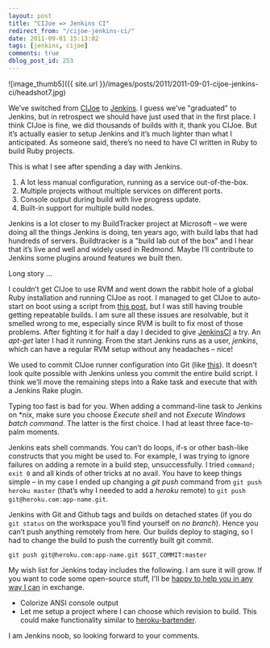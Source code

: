 ```yaml
---
layout: post
title: "CIJoe => Jenkins CI"
redirect_from: "/cijoe-jenkins-ci/"
date: 2011-09-01 15:13:02
tags: [jenkins, cijoe]
comments: true
dblog_post_id: 253
---
```

![image_thumb5]({{ site.url }}/images/posts/2011/2011-09-01-cijoe-jenkins-ci/headshot7.jpg)

We’ve switched from [CIJoe](https://github.com/defunkt/cijoe) to [Jenkins](https://jenkins-ci.org/). I guess we’ve "graduated" to Jenkins, but in retrospect we should have just used that in the first place. I think CIJoe is fine, we did thousands of builds with it, thank you CIJoe. But it’s actually easier to setup Jenkins and it’s much lighter than what I anticipated. As someone said, there’s no need to have CI written in Ruby to build Ruby projects.

This is what I see after spending a day with Jenkins.

1. A lot less manual configuration, running as a service out-of-the-box.
2. Multiple projects without multiple services on different ports.
3. Console output during build with live progress update.
4. Built-in support for multiple build nodes.

Jenkins is a lot closer to my BuildTracker project at Microsoft – we were doing all the things Jenkins is doing, ten years ago, with build labs that had hundreds of servers. Buildtracker is a "build lab out of the box" and I hear that it’s live and well and widely used in Redmond. Maybe I’ll contribute to Jenkins some plugins around features we built then.

Long story ...

I couldn’t get CIJoe to use RVM and went down the rabbit hole of a global Ruby installation and running CIJoe as root. I managed to get CIJoe to auto-start on boot using a script from [this post](https://web.archive.org/web/20110907040936/https://www.acalling.co.uk/articles/ci-joe-cause-knowing-how-to-set-it-up-is-half-the-battle), but I was still having trouble getting repeatable builds. I am sure all these issues are resolvable, but it smelled wrong to me, especially since RVM is built to fix most of those problems. After fighting it for half a day I decided to give [JenkinsCI](https://jenkins-ci.org/) a try. An _apt-get_ later I had it running. From the start Jenkins runs as a user, _jenkins_, which can have a regular RVM setup without any headaches – nice!

We used to commit CIJoe runner configuration into Git (like [this](/committing-cijoe-runner-configuration-into-git)). It doesn’t look quite possible with Jenkins unless you commit the entire build script. I think we’ll move the remaining steps into a Rake task and execute that with a Jenkins Rake plugin.

Typing too fast is bad for you. When adding a command-line task to Jenkins on *nix, make sure you choose _Execute shell_ and not _Execute Windows batch command_. The latter is the first choice. I had at least three face-to-palm moments.

Jenkins eats shell commands. You can’t do loops, if-s or other bash-like constructs that you might be used to. For example, I was trying to ignore failures on adding a remote in a build step, unsuccessfully. I tried `command; exit 0` and all kinds of other tricks at no avail. You have to keep things simple – in my case I ended up changing a _git push_ command from `git push heroku master` (that’s why I needed to add a _heroku_ remote) to `git push git@heroku.com:app-name.git`.

Jenkins with Git and Github tags and builds on detached states (if you do `git status` on the workspace you’ll find yourself on _no branch_). Hence you can’t push anything remotely from here. Our builds deploy to staging, so I had to change the build to push the currently built git commit.

```
git push git@heroku.com:app-name.git $GIT_COMMIT:master
```

My wish list for Jenkins today includes the following. I am sure it will grow. If you want to code some open-source stuff, I'll be [happy to help you in any way I can](/contribute-to-any-of-these-open-source-projects-and-i-will-help-you-in-any-way-i-can) in exchange.

- Colorize ANSI console output
- Let me setup a project where I can choose which revision to build. This could make functionality similar to [heroku-bartender](https://github.com/sarcilav/heroku-bartender).

I am Jenkins noob, so looking forward to your comments.
